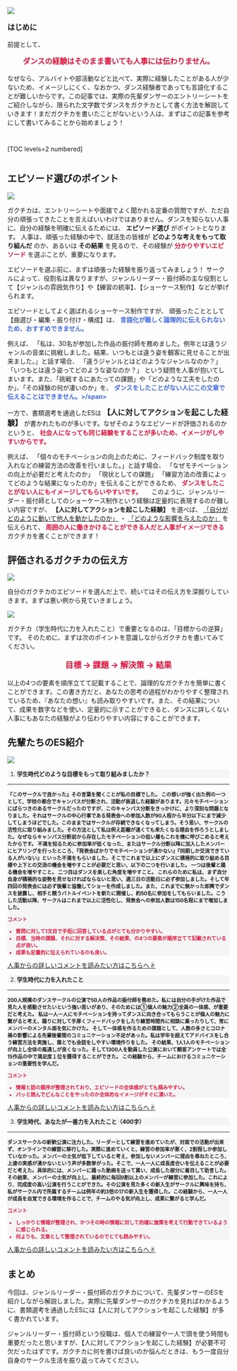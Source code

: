 ![](/img/news/351/1.jpg)

<div style="font-size: 120%;">

**はじめに**

</div>

前提として、

<div style="color: Crimson; font-size: 120%; text-align: center; ">

**ダンスの経験はそのまま書いても人事には伝わりません。**

</div>

なぜなら、アルバイトや部活動などと比べて、実際に経験したことがある人が少ないため、イメージしにくく、なおかつ、ダンス経験者であっても言語化することが難しいからです。この記事では、実際の先輩ダンサーのエントリーシートをご紹介しながら、限られた文字数でダンスをガクチカとして書く方法を解説していきます！まだガクチカを書いたことがないという人は、まずはこの記事を参考にして書いてみることから始めましょう！




<div style="margin: 3em 0;">

[TOC levels=2 numbered]

</div>


## エピソード選びのポイント

![](/img/news/351/2.jpg)


ガクチカは、エントリーシートや面接でよく聞かれる定番の質問ですが、ただ自分の頑張ってきたことを言えばいいわけではありません。ダンスを知らない人事に、自分の経験を明確に伝えるためには、 **エピソード選び** がポイントとなります。
人事は、頑張った経験の中で、就活生の皆様が **どのような考えをもって取り組んだ** のか、あるいは **その結果** を見るので、その経験が **<span style="color: Crimson; ">分かりやすいエピソード</span>** を選ぶことが、重要になります。

エピソードを選ぶ前に、まずは頑張った経験を振り返ってみましょう！
サークルによって、役割名は異なりますが、ジャンルリーダー・振付師の主な役割として【ジャンルの雰囲気作り】や【練習の統率】、【ショーケース制作】などが挙げられます。

エピソードとしてよく選ばれるショーケース制作ですが、
頑張ったこととして【曲選び・編集・振り付け・構成】は、 **<span style="color: Royalblue; ">言語化が難しく論理的に伝えられないため、おすすめできません。</span>**

例えば、
「私は、30名が参加した作品の振付師を務めました。例年とは違うジャンルの音楽に挑戦しました。結果、いつもとは違う姿を観客に見せることが出来ました。」と話す場合、
「違うジャンルとはどのようなジャンルなのか？」
「いつもとは違う姿ってどのような姿なのか？」
という疑問を人事が抱いてしまいます。また、「挑戦するにあたっての課題」や「どのような工夫をしたのか」、「その経験の何が凄いのか」を、 **<span style="color: Royalblue; ">ダンスをしたことがない人にこの文章で伝えることはできません。>/span>**

一方で、書類選考を通過したESは **<span style="font-size: 120%; ">【人に対してアクションを起こした経験】</span>** が書かれたものが多いです。なぜそのようなエピソードが評価されるのかというと、 **<span style="color: Crimson; ">社会人になっても同じ経験をすることが多いため、イメージがしやすいからです。</span>**

例えば、
「個々のモチベーションの向上のために、フィードバック制度を取り入れなどの練習方法の改善を行いました。」と話す場合、
「なぜモチベーションの向上が必要だと考えたのか」
「現状としての課題」
「練習方法の改善によってどのような結果になったのか」を伝えることができるため、 **<span style="color: Crimson; ">ダンスをしたことがない人にもイメージしてもらいやすいです。</span>**
　
このように、ジャンルリーダー・振付師としてのショーケース制作という経験は定量的に表現するのが難しい内容ですが、 **【人に対してアクションを起こした経験】** を選べば、 <u>「自分がどのように動いて他人を動かしたのか」</u> ・ <u>「どのような影響を与えたのか」</u> を伝えられて、 **<span style="color: Crimson; ">周囲の人に働きかけることができる人だと人事がイメージできる</span>** ガクチカを書くことができます！


## 評価されるガクチカの伝え方

![](/img/news/351/3.jpg)


自分のガクチカのエピソードを選んだ上で、続いてはその伝え方を深掘りしていきます。まずは悪い例から見ていきましょう。


![](/img/news/351/4.jpg)


ガクチカ（学生時代に力を入れたこと）で重要となるのは、「目標からの逆算」です。
そのために、まずは次のポイントを意識しながらガクチカを書いてみてください。

<div style="color: Crimson; font-size: 130%; text-align: center; ">

**目標 → 課題 → 解決策 → 結果**

</div>

以上の4つの要素を順序立てて記載することで、論理的なガクチカを簡単に書くことができます。この書き方だと、あなたの思考の過程がわかりやすく整理されているため、『あなたの想い』も読み取りやすいです。また、その結果について、成果を数字などを使い、定量的に示すことができると、ダンスに詳しくない人事にもあなたの経験がより伝わりやすい内容にすることができます。


## 先輩たちのES紹介

![](/img/news/351/5.jpg)

<div style="background-color: Whitesmoke; font-size: 90%; ">

1. **学生時代どのような目標をもって取り組みましたか？**

</div>

___

<div style="background-color: Whitesmoke; font-size: 80%; ">

**『このサークルで良かった』その言葉を聞くことが私の目標でした。
この想いが強く出た例の一つとして、学校の都合でキャンパスが分断され、活動が衰退した経験があります。元々モチベーションにばらつきのあるサークルだったのですが、このキャンパス分断をきっかけに、より深刻な問題となりました。それはサークルの中心行事である発表会への参加人数が90人程から半分以下にまで減少してしまうほどでした。このままではサークルが存続できなくなってしまう。そう思い、サークルの活性化に取り組みました。その方法として私は例え距離が遠くても来たくなる理由を作ろうとしました。なぜならキャンパス分断前から存在したモチベーションの低い層もこれを機に呼びこめると考えたからです。
不満を知るために参加率が低くなった、またはサークル分断以降に加入したメンバーにヒアリングを行ったところ、『発表会ばかりでモチベーションが湧かない』『同期しか交流できている人がいない』といった不満をもらいました。そこでこれまで以上にダンスに積極的に取り組める目標や上下との交流の機会を増やすことが必要だと思い、以下の二つを行いました。
一つは後輩と踊る機会を増やすこと。
二つ目はダンスを楽しむ角度を増やすこと。
これらのために私は、まず自分自身が積極的な姿勢を見せなければならないと思い、週三日の活動日に必ず参加しました。そして年四回の発表会には必ず後輩と協働してショーを作成しました。また、これまでに無かった即興でダンスを披露し、相手と競うバトルイベントを新たに開催し、約50名に参加をしてもらいました。こうした活動以降、サークルはこれまで以上に活性化し、発表会への参加人数は150名程にまで増加しました。**

<div style="color: Crimson; ">

**コメント**
- **質問に対して1文目で手短に回答している点がとても分かりやすい。**
- **目標、当時の課題、それに対する解決策、その結果、の4つの要素が順序立てて記載されている点が良い。**
- **成果も定量的に伝えられているのも良い。**

</div>

</div>

<a href="/experiences/1" target="_blank" class="button button--accent">
<span class="button__text">人事からの詳しいコメントを読みたい方はこちらへ☟</span><i class="button__icon fas fa-arrow-right"></i>
</a>


<div style="background-color: Whitesmoke; font-size: 90%; ">

2. **学生時代に力を入れたこと**

</div>

___

<div style="background-color: Whitesmoke; font-size: 80%; ">

**200人規模のダンスサークルの公演で50人の作品の振付師を務めた。私には自分の手がけた作品で見た人を感動させたいという強い思いがあり、そのためには①個人の魅力②全員の一体感、が重要だと考えた。
私は一人一人にモチベーションを持ってダンスに向き合ってもらうことが個人の魅力に繋がると考え、踊りに対して手厚くフィードバックをしたり練習時間外に相談に乗ったりして、常にメンバーのメンタル面を気にかけた。
そして一体感を作るための課題として、人数の多さとコロナ禍の影響による先輩後輩間のコミュニケーション不足があった。私は学年を超えてアドバイスをし合う練習方法を実施し、誰とでも会話をしやすい環境作りをした。
その結果、1人1人のモチベーションが向上し全体の風通しが良くなった。そして1300人を動員した公演において観客アンケートでは全15作品の中で満足度１位を獲得することができた。
この経験から、チームにおけるコミュニケーションの重要性を学んだ。**

<div style="color: Crimson; ">

**コメント**
- **情報と話の順序が整理されており、エピソードの全体感がとても掴みやすい。**
- **パッと読んでどんなことをやったのか全体的なイメージがすぐに湧いた。**

</div>

</div>

<a href="/experiences/1148" target="_blank" class="button button--accent">
<span class="button__text">人事からの詳しいコメントを読みたい方はこちらへ☟</span><i class="button__icon fas fa-arrow-right"></i>
</a>


<div style="background-color: Whitesmoke; font-size: 90%; ">

3. **学生時代、あなたが一番力を入れたこと（400字）**

</div>

___

<div style="background-color: Whitesmoke; font-size: 80%; ">

**ダンスサークルの新歓公演に注力した。リーダーとして練習を進めていたが、対面での活動が出来ず、オンラインでの練習に移行した。実際に進めていくと、練習の参加率が悪く、2割程しか参加していなかった。メンバーの士気が低下していると考え、参加しないメンバーに理由を尋ねたところ、上達の実感が湧かないという声が多数挙がった。そこで、一人一人に成長度合いを伝えることが必要だと考えた。具体的には、メンバーに踊った動画を送って貰い、成長した部分に着目して助言した。その結果、メンバーの士気が向上し、最終的に毎回9割以上のメンバーが練習に参加した。これにより、完成度の高い公演を行うことができた。その公演を見た多くの新入生がサークルに興味を持ち、私がサークル内で所属するチームは例年の約3倍の17の新入生を獲得した。この経験から、一人一人が成長を自覚できる環境を作ることで、チームのやる気が向上し、成果に繋がると学んだ。**

<div style="color: Crimson; ">

**コメント**
- **しっかりと情報が整理され、かつその時の情報に対して的確に施策を考えて行動できているように感じられる。**
- **何よりも、文章として整理されているのでとても読みやすい。**

</div>

</div>

<a href="/experiences/1168" target="_blank" class="button button--accent">
<span class="button__text">人事からの詳しいコメントを読みたい方はこちらへ☟</span><i class="button__icon fas fa-arrow-right"></i>
</a>


## まとめ

今回は、ジャンルリーダー・振付師のガクチカについて、先輩ダンサーのESを紹介しながら解説しました。実際に先輩ダンサーのガクチカを見ればわかるように、書類選考を通過したESには【人に対してアクションを起こした経験】が多く書かれています。

ジャンルリーダー・振付師という役職は、個人での練習や一人で頭を使う時間も重要だったと思いますが、【人に対してアクションを起こした経験】が必要不可欠だったはずです。ガクチカに何を書けば良いのか悩んだときは、もう一度自分自身のサークル生活を振り返ってみてください。
